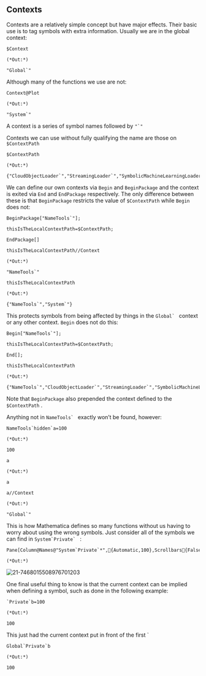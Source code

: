 <a id="contexts" style="width:0;height:0;margin:0;padding:0;">&zwnj;</a>

## Contexts

Contexts are a relatively simple concept but have major effects. Their basic use is to tag symbols with extra information. Usually we are in the global context:

	$Context

	(*Out:*)
	
	"Global`"

Although many of the functions we use are not:

	Context@Plot

	(*Out:*)
	
	"System`"

A context is a series of symbol names followed by  ```"`"```

Contexts we can use without fully qualifying the name are those on  ```$ContextPath```

	$ContextPath

	(*Out:*)
	
	{"CloudObjectLoader`","StreamingLoader`","SymbolicMachineLearningLoader`","IconizeLoader`","HTTPHandlingLoader`","PacletManager`","System`","Global`"}

We can define our own contexts via  ```Begin```  and  ```BeginPackage```  and the context is exited via  ```End```  and  ```EndPackage```  respectively. The only difference between these is that  ```BeginPackage```  restricts the value of  ```$ContextPath```  while  ```Begin```  does not:

	BeginPackage["NameTools`"];

	thisIsTheLocalContextPath=$ContextPath;

	EndPackage[]

	thisIsTheLocalContextPath//Context

	(*Out:*)
	
	"NameTools`"

	thisIsTheLocalContextPath

	(*Out:*)
	
	{"NameTools`","System`"}

This protects symbols from being affected by things in the  ```Global` ```  context or any other context.  ```Begin```  does not do this:

	Begin["NameTools`"];

	thisIsTheLocalContextPath=$ContextPath;

	End[];

	thisIsTheLocalContextPath

	(*Out:*)
	
	{"NameTools`","CloudObjectLoader`","StreamingLoader`","SymbolicMachineLearningLoader`","IconizeLoader`","HTTPHandlingLoader`","PacletManager`","System`","Global`"}

Note that  ```BeginPackage```  also prepended the context defined to the  ```$ContextPath``` .

Anything not in  ```NameTools` ```  exactly won’t be found, however:

	NameTools`hidden`a=100

	(*Out:*)
	
	100

	a

	(*Out:*)
	
	a

	a//Context

	(*Out:*)
	
	"Global`"

This is how Mathematica defines so many functions without us having to worry about using the wrong symbols. Just consider all of the symbols we can find in  ```System`Private` ``` :

	Pane[Column@Names@"System`Private`*",{Automatic,100},Scrollbars{False,True},AppearanceElementsNone]

	(*Out:*)
	
![21-7468015508976701203]({filename}/img/21-7468015508976701203.png)

One final useful thing to know is that the current context can be implied when defining a symbol, such as done in the following example:

	`Private`b=100

	(*Out:*)
	
	100

This just had the current context put in front of the first `

	Global`Private`b

	(*Out:*)
	
	100